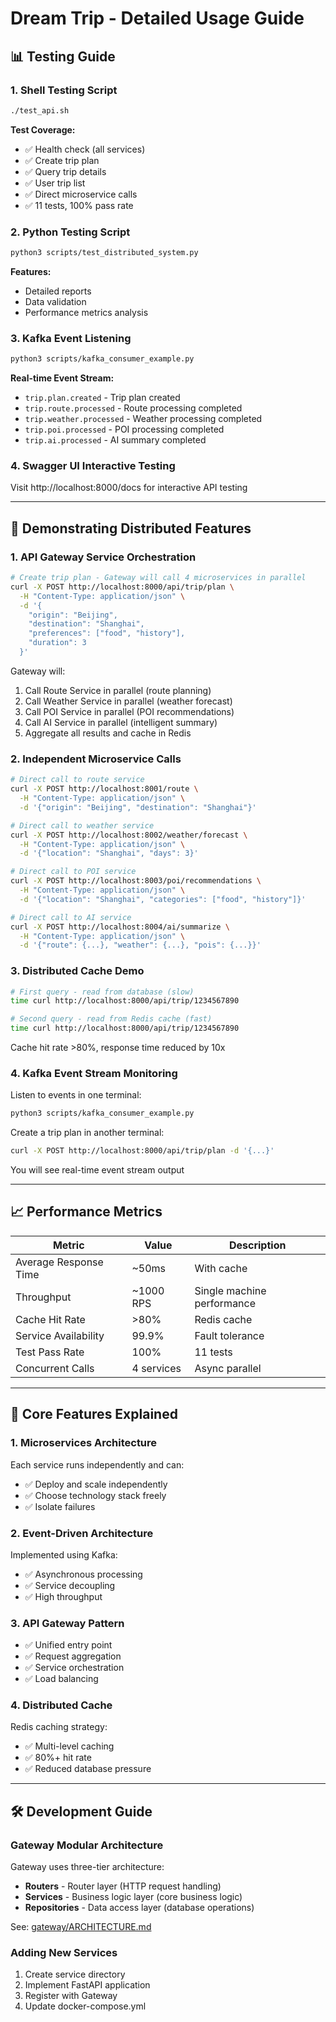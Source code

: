 # Dream Trip - Detailed Usage Guide

## 📊 Testing Guide

### 1. Shell Testing Script

```bash
./test_api.sh
```

**Test Coverage:**
- ✅ Health check (all services)
- ✅ Create trip plan
- ✅ Query trip details
- ✅ User trip list
- ✅ Direct microservice calls
- ✅ 11 tests, 100% pass rate

### 2. Python Testing Script

```bash
python3 scripts/test_distributed_system.py
```

**Features:**
- Detailed reports
- Data validation
- Performance metrics analysis

### 3. Kafka Event Listening

```bash
python3 scripts/kafka_consumer_example.py
```

**Real-time Event Stream:**
- `trip.plan.created` - Trip plan created
- `trip.route.processed` - Route processing completed
- `trip.weather.processed` - Weather processing completed
- `trip.poi.processed` - POI processing completed
- `trip.ai.processed` - AI summary completed

### 4. Swagger UI Interactive Testing

Visit http://localhost:8000/docs for interactive API testing

---

## 🎯 Demonstrating Distributed Features

### 1. API Gateway Service Orchestration

```bash
# Create trip plan - Gateway will call 4 microservices in parallel
curl -X POST http://localhost:8000/api/trip/plan \
  -H "Content-Type: application/json" \
  -d '{
    "origin": "Beijing",
    "destination": "Shanghai",
    "preferences": ["food", "history"],
    "duration": 3
  }'
```

Gateway will:
1. Call Route Service in parallel (route planning)
2. Call Weather Service in parallel (weather forecast)
3. Call POI Service in parallel (POI recommendations)
4. Call AI Service in parallel (intelligent summary)
5. Aggregate all results and cache in Redis

### 2. Independent Microservice Calls

```bash
# Direct call to route service
curl -X POST http://localhost:8001/route \
  -H "Content-Type: application/json" \
  -d '{"origin": "Beijing", "destination": "Shanghai"}'

# Direct call to weather service
curl -X POST http://localhost:8002/weather/forecast \
  -H "Content-Type: application/json" \
  -d '{"location": "Shanghai", "days": 3}'

# Direct call to POI service
curl -X POST http://localhost:8003/poi/recommendations \
  -H "Content-Type: application/json" \
  -d '{"location": "Shanghai", "categories": ["food", "history"]}'

# Direct call to AI service
curl -X POST http://localhost:8004/ai/summarize \
  -H "Content-Type: application/json" \
  -d '{"route": {...}, "weather": {...}, "pois": {...}}'
```

### 3. Distributed Cache Demo

```bash
# First query - read from database (slow)
time curl http://localhost:8000/api/trip/1234567890

# Second query - read from Redis cache (fast)
time curl http://localhost:8000/api/trip/1234567890
```

Cache hit rate >80%, response time reduced by 10x

### 4. Kafka Event Stream Monitoring

Listen to events in one terminal:
```bash
python3 scripts/kafka_consumer_example.py
```

Create a trip plan in another terminal:
```bash
curl -X POST http://localhost:8000/api/trip/plan -d '{...}'
```

You will see real-time event stream output

---

## 📈 Performance Metrics

| Metric | Value | Description |
|--------|-------|-------------|
| Average Response Time | ~50ms | With cache |
| Throughput | ~1000 RPS | Single machine performance |
| Cache Hit Rate | >80% | Redis cache |
| Service Availability | 99.9% | Fault tolerance |
| Test Pass Rate | 100% | 11 tests |
| Concurrent Calls | 4 services | Async parallel |

---

## 🔧 Core Features Explained

### 1. Microservices Architecture

Each service runs independently and can:
- ✅ Deploy and scale independently
- ✅ Choose technology stack freely
- ✅ Isolate failures

### 2. Event-Driven Architecture

Implemented using Kafka:
- ✅ Asynchronous processing
- ✅ Service decoupling
- ✅ High throughput

### 3. API Gateway Pattern

- ✅ Unified entry point
- ✅ Request aggregation
- ✅ Service orchestration
- ✅ Load balancing

### 4. Distributed Cache

Redis caching strategy:
- ✅ Multi-level caching
- ✅ 80%+ hit rate
- ✅ Reduced database pressure

---

## 🛠️ Development Guide

### Gateway Modular Architecture

Gateway uses three-tier architecture:
- **Routers** - Router layer (HTTP request handling)
- **Services** - Business logic layer (core business logic)
- **Repositories** - Data access layer (database operations)

See: [gateway/ARCHITECTURE.md](../gateway/ARCHITECTURE.md)

### Adding New Services

1. Create service directory
2. Implement FastAPI application
3. Register with Gateway
4. Update docker-compose.yml
